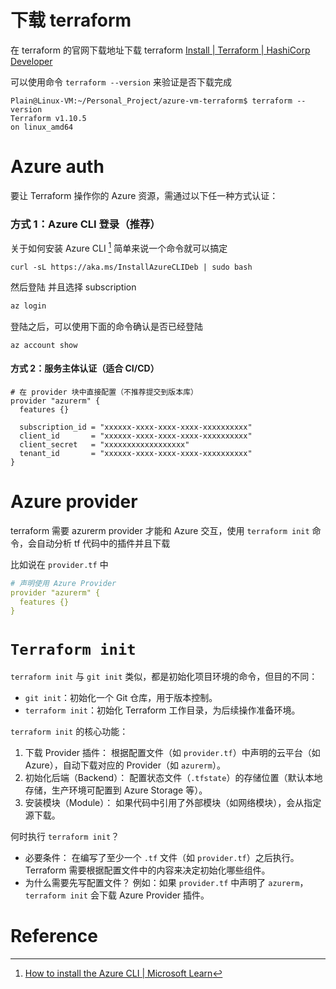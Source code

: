 # 下载 terraform

在 terraform 的官网下载地址下载 terraform [Install | Terraform | HashiCorp Developer](https://developer.hashicorp.com/terraform/install)

可以使用命令 `terraform --version` 来验证是否下载完成

```shell
Plain@Linux-VM:~/Personal_Project/azure-vm-terraform$ terraform --version
Terraform v1.10.5
on linux_amd64
```

# Azure auth

要让 Terraform 操作你的 Azure 资源，需通过以下任一种方式认证：

### 方式 1：Azure CLI 登录（推荐）

关于如何安装 Azure CLI [^down-azure-cli] 简单来说一个命令就可以搞定

```shell
curl -sL https://aka.ms/InstallAzureCLIDeb | sudo bash
```

然后登陆 并且选择 subscription

```bash
az login
```

登陆之后，可以使用下面的命令确认是否已经登陆

```shell
az account show
```

#### **方式 2：服务主体认证（适合 CI/CD）**

```hcl
# 在 provider 块中直接配置（不推荐提交到版本库）
provider "azurerm" {
  features {}

  subscription_id = "xxxxxx-xxxx-xxxx-xxxx-xxxxxxxxxx"
  client_id       = "xxxxxx-xxxx-xxxx-xxxx-xxxxxxxxxx"
  client_secret   = "xxxxxxxxxxxxxxxxxx"
  tenant_id       = "xxxxxx-xxxx-xxxx-xxxx-xxxxxxxxxx"
}
```

# Azure provider

terraform 需要 azurerm provider 才能和 Azure 交互，使用 `terraform init` 命令，会自动分析 tf 代码中的插件并且下载

比如说在 `provider.tf` 中

```yaml
# 声明使用 Azure Provider
provider "azurerm" {
  features {}
}
```





# `Terraform init`

`terraform init` 与 `git init` 类似，都是初始化项目环境的命令，但目的不同：

- `git init`：初始化一个 Git 仓库，用于版本控制。
- `terraform init`：初始化 Terraform 工作目录，为后续操作准备环境。

`terraform init` 的核心功能：

1. 下载 Provider 插件：
   根据配置文件（如 `provider.tf`）中声明的云平台（如 Azure），自动下载对应的 Provider（如 `azurerm`）。
2. 初始化后端（Backend）：
   配置状态文件（`.tfstate`）的存储位置（默认本地存储，生产环境可配置到 Azure Storage 等）。
3. 安装模块（Module）：
   如果代码中引用了外部模块（如网络模块），会从指定源下载。

何时执行 `terraform init`？

- 必要条件：
  在编写了至少一个 `.tf` 文件（如 `provider.tf`）之后执行。
  Terraform 需要根据配置文件中的内容来决定初始化哪些组件。
- 为什么需要先写配置文件？
  例如：如果 `provider.tf` 中声明了 `azurerm`，`terraform init` 会下载 Azure Provider 插件。

# Reference

[^down-azure-cli]: [How to install the Azure CLI | Microsoft Learn](https://learn.microsoft.com/en-us/cli/azure/install-azure-cli)
